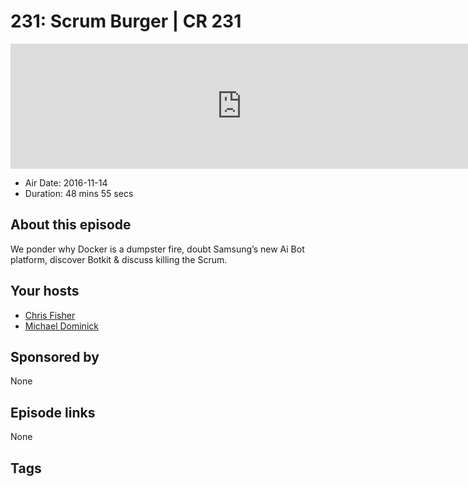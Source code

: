 # 231: Scrum Burger | CR 231

<iframe src="https://player.fireside.fm/v2/MLf2ZzhC+iqeSeWQy?theme=dark" width="740" height="200" frameborder="0" scrolling="no"></iframe>

* Air Date: 2016-11-14
* Duration: 48 mins 55 secs

## About this episode

We ponder why Docker is a dumpster fire, doubt Samsung’s new Ai Bot platform, discover Botkit & discuss killing the Scrum.

## Your hosts
* [Chris Fisher](https://coder.show/hosts/chrislas)
* [Michael Dominick](https://coder.show/hosts/michael)

## Sponsored by

None



## Episode links

None



## Tags

